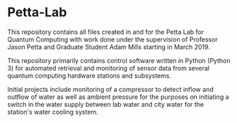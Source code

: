 # Petta-Lab

This repository contains all files created in and for the Petta Lab for Quantum Computing with work done under the supervision of Professor Jason Petta and Graduate Student Adam Mills starting in March 2019.

This repository primarily contains control software written in Python (Python 3) for automated retrieval and monitoring of sensor data from several quantum computing hardware stations and subsystems.

Initial projects include monitoring of a compressor to detect inflow and outflow of water as well as ambient pressure for the purposes on initiating a switch in the water supply between lab water and city water for the station's water cooling system.
